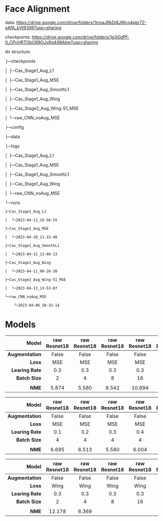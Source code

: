 # Face Alignment

data: https://drive.google.com/drive/folders/1mxaJRkDj8JWco4pbr7Z-oAfA_kVt93X6?usp=sharing

checkpoints: https://drive.google.com/drive/folders/1g3j0dPf-0_CPcHRTObO89OJv8g448Abw?usp=sharing

dir structure: 

├─checkpoints

│  ├─Cas_Stage1_Aug_L1

│  ├─Cas_Stage1_Aug_MSE

│  ├─Cas_Stage1_Aug_SmoothL1

│  ├─Cas_Stage1_Aug_Wing

│  ├─Cas_Stage2_Aug_Wing-S1_MSE

│  └─raw_CNN_noAug_MSE

├─config

├─data

├─logs

│  ├─Cas_Stage1_Aug_L1

│  ├─Cas_Stage1_Aug_MSE

│  ├─Cas_Stage1_Aug_SmoothL1

│  ├─Cas_Stage1_Aug_Wing

│  └─raw_CNN_noAug_MSE

└─runs

    ├─Cas_Stage1_Aug_L1

    │  └─2023-04-11_16-56-55

    ├─Cas_Stage1_Aug_MSE

    │  └─2023-04-10_11-33-48

    ├─Cas_Stage1_Aug_SmoothL1

    │  └─2023-04-12_13-08-13

    ├─Cas_Stage1_Aug_Wing

    │  └─2023-04-11_00-26-38

    ├─Cas_Stage2_Aug_Wing-S1_MSE

    │  └─2023-04-13_13-53-07

    └─raw_CNN_noAug_MSE

        └─2023-04-06_20-33-14

# Models

|        **Model** | raw Resnet18 | raw Resnet18 | raw Resnet18 | raw Resnet18 | raw Resnet18 |
| ---------------: | :----------: | :----------: | :----------: | :----------: | :----------: |
| **Augmentation** |    False     |    False     |    False     |    False     |    False     |
|         **Loss** |     MSE      |     MSE      |     MSE      |     MSE      |     MSE      |
| **Learing Rate** |     0.3      |     0.3      |     0.3      |     0.3      |     0.3      |
|   **Batch Size** |      2       |      4       |      8       |      16      |      32      |
|                  |              |              |              |              |              |
|          **NME** |    5.874     |    5.580     |    8.542     |    10.694    |    12.052    |


|        **Model** | raw Resnet18 | raw Resnet18 | raw Resnet18 | raw Resnet18 | raw Resnet18 | raw Resnet18 |
| ---------------: | :----------: | :----------: | :----------: | :----------: | :----------: | :----------: |
| **Augmentation** |    False     |    False     |    False     |    False     |    False     |    False     |
|         **Loss** |     MSE      |     MSE      |     MSE      |     MSE      |     MSE      |     MSE      |
| **Learing Rate** |     0.1      |     0.2      |     0.3      |     0.4      |     0.5      |     0.6      |
|   **Batch Size** |      4       |      4       |      4       |      4       |      4       |      4       |
|                  |              |              |              |              |              |              |
|          **NME** |    6.695     |    6.513     |    5.580     |    6.004     |    5.5856    |    6.190     |

|        **Model** | raw Resnet18 | raw Resnet18 | raw Resnet18 | raw Resnet18 | raw Resnet18 |
| ---------------: | :----------: | :----------: | :----------: | :----------: | :----------: |
| **Augmentation** |    False     |    False     |    False     |    False     |    False     |
|         **Loss** |     Wing     |     Wing     |     Wing     |     Wing     |     Wing     |
| **Learing Rate** |     0.3      |     0.3      |     0.3      |     0.3      |     0.3      |
|   **Batch Size** |      2       |      4       |      8       |      16      |      32      |
|                  |              |              |              |              |              |
|          **NME** |    12.178    |    6.369     |              |              |              |
